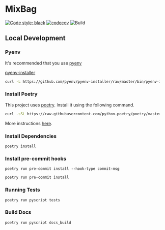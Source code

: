# MixBag

[![Code style: black](https://img.shields.io/badge/code%20style-black-000000.svg)](https://github.com/psf/black)
[![codecov](https://codecov.io/gh/anthonyalmarza/mixbag/branch/main/graph/badge.svg?token=JRCC98L3FG)](https://codecov.io/gh/anthonyalmarza/mixbag)
![Build](https://github.com/anthonyalmarza/mixbag/workflows/Build/badge.svg)

## Local Development

### Pyenv
It's recommended that you use [pyenv](https://github.com/pyenv/pyenv)

[pyenv-installer](https://github.com/pyenv/pyenv-installer)
```bash
curl -L https://github.com/pyenv/pyenv-installer/raw/master/bin/pyenv-installer | bash
```

### Install Poetry

This project uses [poetry](https://python-poetry.org). Install it using the following command.
```bash
curl -sSL https://raw.githubusercontent.com/python-poetry/poetry/master/get-poetry.py | python -
```
More instructions [here](https://python-poetry.org/docs/#installation).

### Install Dependencies

```shell
poetry install
```

### Install pre-commit hooks

```shell
poetry run pre-commit install --hook-type commit-msg

poetry run pre-commit install

```

### Running Tests

```shell
poetry run pyscript tests
```

### Build Docs

```shell
poetry run pyscript docs_build
```
